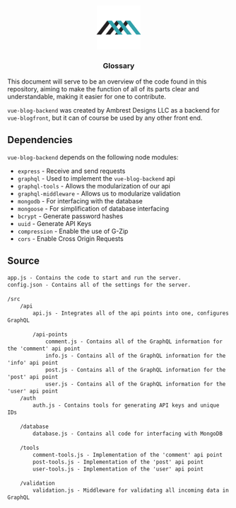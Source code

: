 <h4 align="center">
    <img src="./img/logo.svg" width="20%" height="20%">
    <h3 align="center">Glossary</h3>
</h4>

This document will serve to be an overview of the code found in this repository, aiming to make the function of all of its parts clear and understandable, making it easier for one to contribute.

`vue-blog-backend` was created by Ambrest Designs LLC as a backend for `vue-blogfront`, but it can of course be used by any other front end.

## Dependencies

`vue-blog-backend` depends on the following node modules:

* `express` - Receive and send requests
* `graphql` - Used to implement the `vue-blog-backend` api
* `graphql-tools` - Allows the modularization of our api
* `graphql-middleware` - Allows us to modularize validation
* `mongodb` - For interfacing with the database
* `mongoose` - For simplification of database interfacing
* `bcrypt` - Generate password hashes
* `uuid` - Generate API Keys
* `compression` - Enable the use of G-Zip
* `cors` - Enable Cross Origin Requests

## Source

```text
app.js - Contains the code to start and run the server.
config.json - Contains all of the settings for the server.

/src
    /api
        api.js - Integrates all of the api points into one, configures GraphQL

        /api-points
            comment.js - Contains all of the GraphQL information for the 'comment' api point
            info.js - Contains all of the GraphQL information for the 'info' api point
            post.js - Contains all of the GraphQL information for the 'post' api point
            user.js - Contains all of the GraphQL information for the 'user' api point
    /auth
        auth.js - Contains tools for generating API keys and unique IDs

    /database
        database.js - Contains all code for interfacing with MongoDB

    /tools
        comment-tools.js - Implementation of the 'comment' api point
        post-tools.js - Implementation of the 'post' api point
        user-tools.js - Implementation of the 'user' api point

    /validation
        validation.js - Middleware for validating all incoming data in GraphQL
```
